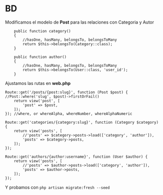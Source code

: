 # BD

Modificamos el modelo de **Post** para las relaciones con Categoria y Autor

```
    public function category()
    {
        //hasOne, hasMany, belongsTo, belongsToMany
        return $this->belongsTo(Category::class);
    }

    public function author()
    {
        //hasOne, hasMany, belongsTo, belongsToMany
        return $this->belongsTo(User::class, 'user_id');
    }
```

Ajustamos las rutas en **web.php**

```
Route::get('/posts/{post:slug}', function (Post $post) { //Post::where('slug', $post)->firstOrFail()
    return view('post', [
        'post' => $post,
    ]);
}); //where, or whereAlpha, whereNumber, whereAlphaNumeric

Route::get('categories/{category:slug}', function (Category $category) {
    return view('posts', [
        //'posts' => $category->posts->load(['category', 'author']),
        'posts' => $category->posts,
    ]);
});

Route::get('authors/{author:username}', function (User $author) {
    return view('posts', [
        //'posts' => $author->posts->load(['category', 'author']),
        'posts' => $author->posts,
    ]);
});
```

Y probamos con `php artisan migrate:fresh --seed`
